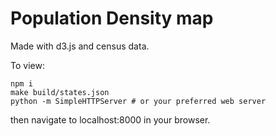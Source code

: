 # Population Density map

Made with d3.js and census data.

To view:

    npm i
    make build/states.json
    python -m SimpleHTTPServer # or your preferred web server
    
then navigate to localhost:8000 in your browser.
